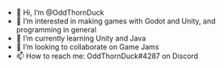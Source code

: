 - 👋 Hi, I’m @OddThornDuck
- 👀 I’m interested in making games with Godot and Unity, and programming in general
- 🌱 I’m currently learning Unity and Java
- 💞️ I’m looking to collaborate on Game Jams
- 📫 How to reach me: OddThornDuck#4287 on Discord

<!---
OddThornDuck/OddThornDuck is a ✨ special ✨ repository because its `README.md` (this file) appears on your GitHub profile.
You can click the Preview link to take a look at your changes.
--->
